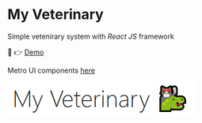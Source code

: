 # My Veterinary
Simple vetenirary system with *React JS* framework

👀 👉 [Demo](https://my-veterinary.netlify.com/) 

Metro UI components [here](https://metroui.org.ua/containers.html)

![Screen Logo](./art/screen-logo.png)